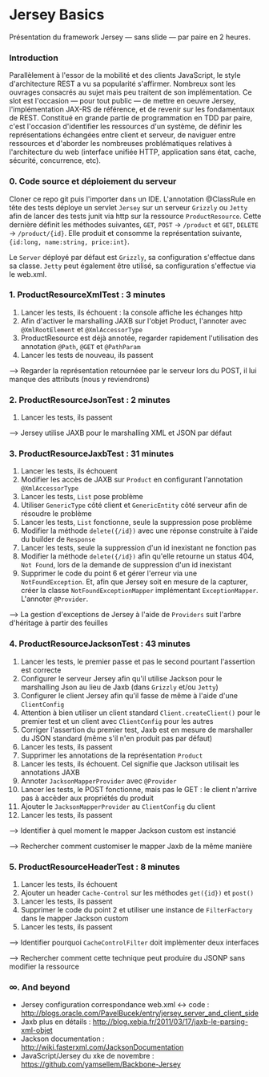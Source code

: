 ﻿Jersey Basics
=============

Présentation du framework Jersey — sans slide — par paire en 2 heures.

### Introduction

Parallèlement à l'essor de la mobilité et des clients JavaScript, le style d'architecture REST a vu sa popularité s'affirmer. Nombreux sont les ouvrages consacrés au sujet mais peu traitent de son implémentation. Ce slot est l'occasion — pour tout public — de mettre en oeuvre Jersey, l'implémentation JAX-RS de référence, et de revenir sur les fondamentaux de REST. Constitué en grande partie de programmation en TDD par paire, c'est l'occasion d'identifier les ressources d'un système, de définir les représentations échangées entre client et serveur, de naviguer entre ressources et d'aborder les nombreuses problématiques relatives à l'architecture du web (interface unifiée HTTP, application sans état, cache, sécurité, concurrence, etc).

### 0. Code source et déploiement du serveur

Cloner ce repo git puis l'importer dans un IDE. L'annotation @ClassRule en tête des tests déploye un servlet `Jersey` sur un serveur `Grizzly` ou `Jetty` afin de lancer des tests junit via http sur la ressource `ProductResource`. Cette dernière définit les méthodes suivantes, `GET`, `POST` -> `/product` et `GET`, `DELETE` -> `/product/{id}`. Elle produit et consomme la représentation suivante, `{id:long, name:string, price:int}`.

Le `Server` déployé par défaut est `Grizzly`, sa configuration s'effectue dans sa classe. `Jetty`  peut également être utilisé, sa configuration s'effectue via le web.xml.

### 1. ProductResourceXmlTest : 3 minutes

1. Lancer les tests, ils échouent : la console affiche les échanges http
2. Afin d'activer le marshalling JAXB sur l'objet Product, l'annoter avec `@XmlRootElement` et `@XmlAccessorType`
3. ProductResource est déjà annotée, regarder rapidement l'utilisation des annotation `@Path`, `@GET` et `@PathParam`
4. Lancer les tests de nouveau, ils passent

--> Regarder la représentation retournéee par le serveur lors du POST, il lui manque des attributs (nous y reviendrons)

### 2. ProductResourceJsonTest : 2 minutes

1. Lancer les tests, ils passent

--> Jersey utilise JAXB pour le marshalling XML et JSON par défaut

### 3. ProductResourceJaxbTest : 31 minutes

1. Lancer les tests, ils échouent
2. Modifier les accès de JAXB sur `Product` en configurant l'annotation `@XmlAccessorType`
3. Lancer les tests, `List` pose problème
4. Utiliser `GenericType` côté client et `GenericEntity` côté serveur afin de résoudre le problème
5. Lancer les tests, `List` fonctionne, seule la suppression pose problème
6. Modifier la méthode `delete({/id})` avec une réponse construite à l'aide du builder de `Response`
7. Lancer les tests, seule la suppression d'un id inexistant ne fonction pas
8. Modifier la méthode `delete({/id})` afin qu'elle retourne un status 404, `Not Found`, lors de la demande de suppression d'un id inexistant
9. Supprimer le code du point 6 et gérer l'erreur via une `NotFoundException`. Et, afin que Jersey soit en mesure de la capturer, créer la classe `NotFoundExceptionMapper` implémentant `ExceptionMapper`. L'annoter `@Provider`.

--> La gestion d'exceptions de Jersey à l'aide de `Providers` suit l'arbre d'héritage à partir des feuilles 

### 4. ProductResourceJacksonTest : 43 minutes

1. Lancer les tests, le premier passe et pas le second pourtant l'assertion est correcte
2. Configurer le serveur Jersey afin qu'il utilise Jackson pour le marshalling Json au lieu de Jaxb (dans `Grizzly` et/ou `Jetty`)
3. Configurer le client Jersey afin qu'il fasse de même à l'aide d'une `ClientConfig`
4. Attention à bien utiliser un client standard `Client.createClient()` pour le premier test et un client avec `ClientConfig` pour les autres
5. Corriger l'assertion du premier test, Jaxb est en mesure de marshaller du JSON standard (même s'il n'en produit pas par défaut)
6. Lancer les tests, ils passent
7. Supprimer les annotations de la représentation `Product`
8. Lancer les tests, ils échouent. Cel signifie que Jackson utilisait les annotations JAXB
9. Annoter `JacksonMapperProvider` avec `@Provider`
10. Lancer les tests, le POST fonctionne, mais pas le GET : le client n'arrive pas à accèder aux propriétés du produit
11. Ajouter le `JacksonMapperProvider` au `ClientConfig` du client
12. Lancer les tests, ils passent

--> Identifier à quel moment le mapper Jackson custom est instancié

--> Rechercher comment customiser le mapper Jaxb de la même manière

### 5. ProductResourceHeaderTest : 8 minutes

1. Lancer les tests, ils échouent
2. Ajouter un header `Cache-Control` sur les méthodes `get({id})` et `post()`
3. Lancer les tests, ils passent
4. Supprimer le code du point 2 et utiliser une instance de `FilterFactory` dans le mapper Jackson custom
5. Lancer les tests, ils passent

--> Identifier pourquoi `CacheControlFilter` doit implèmenter deux interfaces

--> Rechercher comment cette technique peut produire du JSONP sans modifier la ressource

### ∞. And beyond

+ Jersey configuration correspondance web.xml <-> code : http://blogs.oracle.com/PavelBucek/entry/jersey_server_and_client_side
+ Jaxb plus en détails : http://blog.xebia.fr/2011/03/17/jaxb-le-parsing-xml-objet
+ Jackson documentation : http://wiki.fasterxml.com/JacksonDocumentation
+ JavaScript/Jersey du xke de novembre : https://github.com/yamsellem/Backbone-Jersey